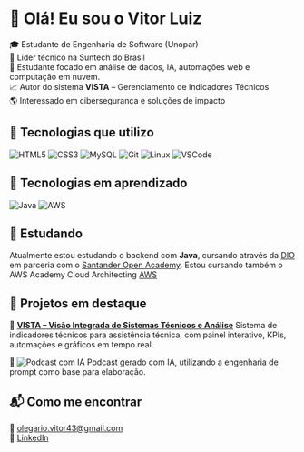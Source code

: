 # 👋 Olá! Eu sou o Vitor Luiz

🎓 Estudante de Engenharia de Software (Unopar)  
💼 Lider técnico na Suntech do Brasil  
🔧 Estudante focado em análise de dados, IA, automações web e computação em nuvem.  
📈 Autor do sistema **VISTA** – Gerenciamento de Indicadores Técnicos  
🌎 Interessado em cibersegurança e soluções de impacto

## 🚀 Tecnologias que utilizo

![HTML5](https://img.shields.io/badge/-HTML5-E34F26?style=flat&logo=html5&logoColor=white)
![CSS3](https://img.shields.io/badge/-CSS3-1572B6?style=flat&logo=css3)
![MySQL](https://img.shields.io/badge/-MySQL-4479A1?style=flat&logo=mysql&logoColor=white)
![Git](https://img.shields.io/badge/-Git-F05032?style=flat&logo=git&logoColor=white)
![Linux](https://img.shields.io/badge/-Linux-FCC624?style=flat&logo=linux&logoColor=black)
![VSCode](https://img.shields.io/badge/-VSCode-007ACC?style=flat&logo=visual-studio-code&logoColor=white)

## 🚀 Tecnologias em aprendizado
![Java](https://img.shields.io/badge/-Java-007396?style=flat&logo=java&logoColor=white)
![AWS](https://img.shields.io/badge/-AWS-232F3E?style=flat&logo=amazon-aws&logoColor=white)

## 🚀 Estudando

Atualmente estou estudando o backend com **Java**, cursando através da [DIO](https://www.dio.me/en) em parceria com o [Santander Open Academy](https://www.santanderopenacademy.com/).
Estou cursando também o AWS Academy Cloud Architecting [AWS](https://awsacademy.instructure.com/)

## 📌 Projetos em destaque

🔹 [**VISTA – Visão Integrada de Sistemas Técnicos e Análise**](https://github.com/VitorOlegario-git/VISTA.git)
Sistema de indicadores técnicos para assistência técnica, com painel interativo, KPIs, automações e gráficos em tempo real.

🔹 ![**Podcast com IA**](https://github.com/VitorOlegario-git/Prompts)
Podcast gerado com IA, utilizando a engenharia de prompt como base para elaboração.


## 📬 Como me encontrar
📧 olegario.vitor43@gmail.com  
🔗 [LinkedIn](https://www.linkedin.com/in/vitor-olegario-286a42139/)  
